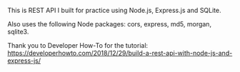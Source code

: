 This is REST API I built for practice using Node.js, Express.js and SQLite.

Also uses the following Node packages: cors, express, md5, morgan, sqlite3.

Thank you to Developer How-To for the tutorial: https://developerhowto.com/2018/12/29/build-a-rest-api-with-node-js-and-express-js/
